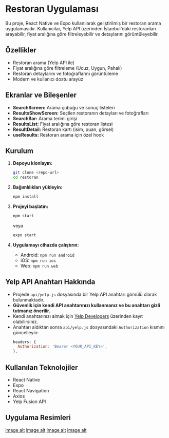 # Restoran Uygulaması

Bu proje, React Native ve Expo kullanılarak geliştirilmiş bir restoran arama uygulamasıdır. Kullanıcılar, Yelp API üzerinden İstanbul'daki restoranları arayabilir, fiyat aralığına göre filtreleyebilir ve detaylarını görüntüleyebilir.

## Özellikler
- Restoran arama (Yelp API ile)
- Fiyat aralığına göre filtreleme (Ucuz, Uygun, Pahalı)
- Restoran detaylarını ve fotoğraflarını görüntüleme
- Modern ve kullanıcı dostu arayüz

## Ekranlar ve Bileşenler
- **SearchScreen:** Arama çubuğu ve sonuç listeleri
- **ResultsShowScreen:** Seçilen restoranın detayları ve fotoğrafları
- **SearchBar:** Arama terimi girişi
- **ResultsList:** Fiyat aralığına göre restoran listesi
- **ResultDetail:** Restoran kartı (isim, puan, görsel)
- **useResults:** Restoran arama için özel hook

## Kurulum
1. **Depoyu klonlayın:**
   ```bash
   git clone <repo-url>
   cd restoran
   ```
2. **Bağımlılıkları yükleyin:**
   ```bash
   npm install
   ```
3. **Projeyi başlatın:**
   ```bash
   npm start
   ```
   veya
   ```bash
   expo start
   ```

4. **Uygulamayı cihazda çalıştırın:**
   - Android: `npm run android`
   - iOS: `npm run ios`
   - Web: `npm run web`

## Yelp API Anahtarı Hakkında
- Projede `api/yelp.js` dosyasında bir Yelp API anahtarı gömülü olarak bulunmaktadır.
- **Güvenlik için kendi API anahtarınızı kullanmanız ve bu anahtarı gizli tutmanız önerilir.**
- Kendi anahtarınızı almak için [Yelp Developers](https://www.yelp.com/developers/v3/manage_app) üzerinden kayıt olabilirsiniz.
- Anahtarı aldıktan sonra `api/yelp.js` dosyasındaki `Authorization` kısmını güncelleyin:
  ```js
  headers: {
    Authorization: 'Bearer <YOUR_API_KEY>',
  },
  ```

## Kullanılan Teknolojiler
- React Native
- Expo
- React Navigation
- Axios
- Yelp Fusion API

## Uygulama Resimleri
[image alt](https://github.com/meturk0/RestaurantMobileApp/blob/9001754b97038cdb873cc97b3924fdb8f88ee5a7/1.png)
[image alt](https://github.com/meturk0/RestaurantMobileApp/blob/9001754b97038cdb873cc97b3924fdb8f88ee5a7/2.png)
[image alt](https://github.com/meturk0/RestaurantMobileApp/blob/9001754b97038cdb873cc97b3924fdb8f88ee5a7/3.png)
[image alt](https://github.com/meturk0/RestaurantMobileApp/blob/9001754b97038cdb873cc97b3924fdb8f88ee5a7/4.png)

